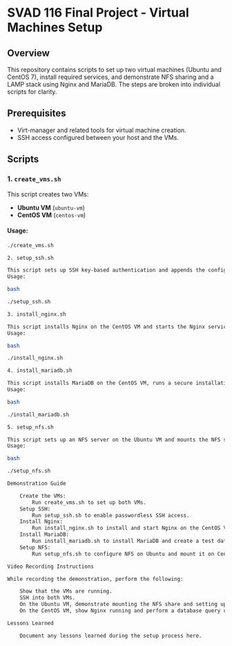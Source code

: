 # SVAD 116 Final Project - Virtual Machines Setup

## Overview
This repository contains scripts to set up two virtual machines (Ubuntu and CentOS 7), install required services, and demonstrate NFS sharing and a LAMP stack using Nginx and MariaDB. The steps are broken into individual scripts for clarity.

## Prerequisites
- Virt-manager and related tools for virtual machine creation.
- SSH access configured between your host and the VMs.

## Scripts

### 1. `create_vms.sh`
This script creates two VMs:
- **Ubuntu VM** (`ubuntu-vm`)
- **CentOS VM** (`centos-vm`)

#### Usage:
```bash
./create_vms.sh

2. setup_ssh.sh

This script sets up SSH key-based authentication and appends the configuration to your SSH config file for passwordless SSH access to the VMs.
Usage:

bash

./setup_ssh.sh

3. install_nginx.sh

This script installs Nginx on the CentOS VM and starts the Nginx service.
Usage:

bash

./install_nginx.sh

4. install_mariadb.sh

This script installs MariaDB on the CentOS VM, runs a secure installation, and creates a test database with a user.
Usage:

bash

./install_mariadb.sh

5. setup_nfs.sh

This script sets up an NFS server on the Ubuntu VM and mounts the NFS share on the CentOS VM.
Usage:

bash

./setup_nfs.sh

Demonstration Guide

    Create the VMs:
        Run create_vms.sh to set up both VMs.
    Setup SSH:
        Run setup_ssh.sh to enable passwordless SSH access.
    Install Nginx:
        Run install_nginx.sh to install and start Nginx on the CentOS VM.
    Install MariaDB:
        Run install_mariadb.sh to install MariaDB and create a test database.
    Setup NFS:
        Run setup_nfs.sh to configure NFS on Ubuntu and mount it on CentOS.

Video Recording Instructions

While recording the demonstration, perform the following:

    Show that the VMs are running.
    SSH into both VMs.
    On the Ubuntu VM, demonstrate mounting the NFS share and setting up KVM.
    On the CentOS VM, show Nginx running and perform a database query using MariaDB.

Lessons Learned

    Document any lessons learned during the setup process here.
